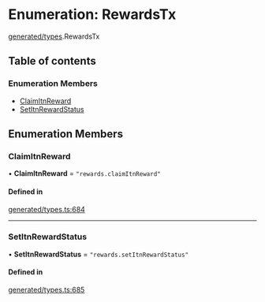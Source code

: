 # Enumeration: RewardsTx

[generated/types](../wiki/generated.types).RewardsTx

## Table of contents

### Enumeration Members

- [ClaimItnReward](../wiki/generated.types.RewardsTx#claimitnreward)
- [SetItnRewardStatus](../wiki/generated.types.RewardsTx#setitnrewardstatus)

## Enumeration Members

### ClaimItnReward

• **ClaimItnReward** = ``"rewards.claimItnReward"``

#### Defined in

[generated/types.ts:684](https://github.com/PolymeshAssociation/polymesh-sdk/blob/16e8c2ca/src/generated/types.ts#L684)

___

### SetItnRewardStatus

• **SetItnRewardStatus** = ``"rewards.setItnRewardStatus"``

#### Defined in

[generated/types.ts:685](https://github.com/PolymeshAssociation/polymesh-sdk/blob/16e8c2ca/src/generated/types.ts#L685)

